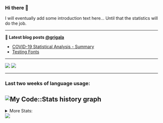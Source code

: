 ### Hi there 👋

I will eventually add some introduction text here... Until that the statistics will do the job. 

<!--
**grigala/grigala** is a ✨ _special_ ✨ repository because its `README.md` (this file) appears on your GitHub profile.

Here are some ideas to get you started:

- 🔭 I’m currently working on ...
- 🌱 I’m currently learning ...
- 👯 I’m looking to collaborate on ...
- 🤔 I’m looking for help with ...
- 💬 Ask me about ...
- 📫 How to reach me: ...
- 😄 Pronouns: ...
- ⚡ Fun fact: ...
-->

---

**📕 Latest blog posts [@grigala](https://grigala.github.io/blog/)**
<!-- BLOG-POST-LIST:START -->
- [COVID-19 Statistical Analysis - Summary](https://grigala.github.io/posts/2020/03/covid-19/)
- [Testing Fonts](https://grigala.github.io/posts/2019/12/testing-fonts/)
<!-- BLOG-POST-LIST:END -->

 ---
 
![](https://grigala-stats.vercel.app/api?username=grigala&count_private=true&show_icons=true&line_height=21&title_color=009930&icon_color=009930) ![](https://grigala-stats.vercel.app/api/top-langs/?username=grigala&layout=compact&title_color=009930)

<!-- images are not the same line
<p align = "center">
    <img src="https://github-readme-stats.vercel.app/api?username=grigala&count_private=true&show_icons=true&theme=dark&line_height=33" width="48%">
    <img src="https://github-readme-stats.vercel.app/api/top-langs/?username=grigala&layout=compact&theme=dark" width="48%">
</p> -->

---
### Last two weeks of language usage:

![My Code::Stats history graph](https://codestats-readme.wegfan.cn/history-graph/grigala)
---
<details>
<summary> More Stats: </summary>
  
<!--START_SECTION:waka-->
📊 **This Week I Spent My Time On** 

```text
⌚︎ Time Zone: Europe/Zurich

💬 Programming Languages: 
Java                     8 hrs 45 mins       ███████████████░░░░░░░░░░   60.23% 
Other                    1 hr 2 mins         █░░░░░░░░░░░░░░░░░░░░░░░░   7.21% 
Rust                     50 mins             █░░░░░░░░░░░░░░░░░░░░░░░░   5.76% 
Scala                    35 mins             █░░░░░░░░░░░░░░░░░░░░░░░░   4.1% 
VimL                     30 mins             ░░░░░░░░░░░░░░░░░░░░░░░░░   3.44%

🔥 Editors: 
IntelliJ                 11 hrs 5 mins       ███████████████████░░░░░░   76.22% 
Vim                      2 hrs 30 mins       ████░░░░░░░░░░░░░░░░░░░░░   17.2% 
VS Code                  49 mins             █░░░░░░░░░░░░░░░░░░░░░░░░   5.73% 
Android Studio           7 mins              ░░░░░░░░░░░░░░░░░░░░░░░░░   0.85%

💻 Operating System: 
Windows                  12 hrs 16 mins      █████████████████████░░░░   84.41% 
Linux                    2 hrs 16 mins       ████░░░░░░░░░░░░░░░░░░░░░   15.59%

```

**I Mostly Code in Java** 

```text
Java                     3 repos             ███░░░░░░░░░░░░░░░░░░░░░░   11.54% 
Scala                    3 repos             ███░░░░░░░░░░░░░░░░░░░░░░   11.54% 
C++                      2 repos             ██░░░░░░░░░░░░░░░░░░░░░░░   7.69% 
Python                   2 repos             ██░░░░░░░░░░░░░░░░░░░░░░░   7.69% 
TeX                      2 repos             ██░░░░░░░░░░░░░░░░░░░░░░░   7.69%

```



<!--END_SECTION:waka-->

![My Code::Stats history graph](https://codestats-readme.wegfan.cn/history-graph/grigala)
---
</details>

<img src="https://komarev.com/ghpvc/?username=grigala&color=009930"/>

<!-- an additional pinned repositiroes -->
<!-- ![ReadMe Card](https://grigala-stats.vercel.app/api/pin/?username=grigala&repo=3DMMDepthFitting&title_color=008800) -->
